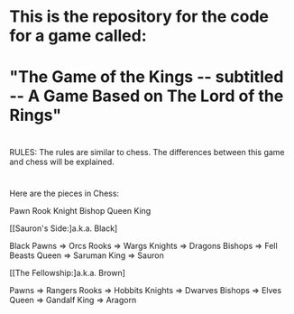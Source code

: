 # This is the repository for the code for a game called:
# "The Game of the Kings -- subtitled -- A Game Based on The Lord of the Rings"
#
RULES: The rules are similar to chess. The differences between this game and chess will be explained.
#

Here are the pieces in Chess:

Pawn
Rook
Knight
Bishop
Queen
King 

[[Sauron's Side:]a.k.a. Black]

Black Pawns => Orcs
Rooks => Wargs
Knights => Dragons
Bishops => Fell Beasts
Queen => Saruman
King => Sauron

[[The Fellowship:]a.k.a. Brown]

Pawns =>  Rangers
Rooks => Hobbits
Knights => Dwarves
Bishops => Elves
Queen => Gandalf
King => Aragorn
